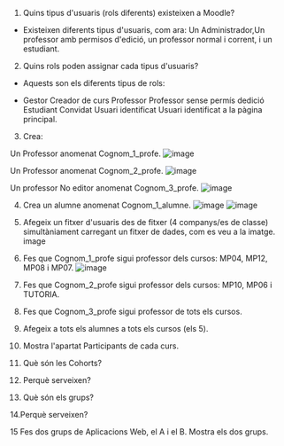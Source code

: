 1. Quins tipus d'usuaris (rols diferents) existeixen a Moodle?
- Existeixen diferents tipus d'usuaris, com ara: Un Administrador,Un professor amb permisos d'edició, un professor normal i corrent, i un estudiant.

2. Quins rols poden assignar cada tipus d'usuaris?

- Aquests son els diferents tipus de rols:

- Gestor Creador de curs  Professor  Professor sense permís dedició  Estudiant  Convidat  Usuari identificat  Usuari identificat a la pàgina principal.

3. Crea:


Un Professor anomenat Cognom_1_profe.
![image](https://user-images.githubusercontent.com/119657664/211898521-2d33f4a0-a993-4320-a338-11caac6073ab.png)


Un Professor anomenat Cognom_2_profe.
![image](https://user-images.githubusercontent.com/119657664/211902908-a07bf331-964c-45cc-9b1d-2ee5bd6e52d4.png)


Un professor No editor anomenat Cognom_3_profe.
![image](https://user-images.githubusercontent.com/119657664/211902754-34484abf-b936-4c5b-a55b-5d0da19b3c45.png)


4. Crea un alumne anomenat Cognom_1_alumne.
![image](https://user-images.githubusercontent.com/119657664/211903571-8d4a36d2-061e-4343-916d-cbb3f7c4166b.png)
![image](https://user-images.githubusercontent.com/119657664/211904523-98cb02d2-597d-40a5-8b28-285b5740efc6.png)


5. Afegeix un fitxer d'usuaris des de fitxer (4 companys/es de classe) simultàniament carregant un fitxer de dades, com es veu a la imatge.
image

6. Fes que Cognom_1_profe sigui professor dels cursos: MP04, MP12, MP08 i MP07.
![image](https://user-images.githubusercontent.com/119657664/211905304-c9a516c9-393d-4931-9025-398e09b88911.png)




7. Fes que Cognom_2_profe sigui professor dels cursos: MP10, MP06 i TUTORIA.


8. Fes que Cognom_3_profe sigui professor de tots els cursos.


9. Afegeix a tots els alumnes a tots els cursos (els 5).


10. Mostra l'apartat Participants de cada curs.


11. Què són les Cohorts?


12. Perquè serveixen?


13. Què són els grups?


14.Perquè serveixen?


15 Fes dos grups de Aplicacions Web, el A i el B. Mostra els dos grups.



